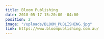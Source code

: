 ```yaml
---
title: Bloom Publishing
date: 2018-05-17 15:20:00 -04:00
position: 2
image: "/uploads/BLOOM_PUBLISHING.jpg"
link: https://www.bloompublishing.com.au/
---
```


